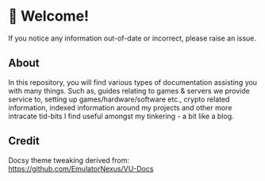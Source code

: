 # 📘 Welcome!
If you notice any information out-of-date or incorrect, please raise an issue.

## About
In this repository, you will find various types of documentation assisting you with many things. Such as, guides relating to games & servers we provide service to, setting up games/hardware/software etc., crypto related information, indexed information around my projects and other more intracate tid-bits I find useful amongst my tinkering - a bit like a blog.

## Credit
Docsy theme tweaking derived from: https://github.com/EmulatorNexus/VU-Docs
